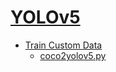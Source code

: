 # [YOLOv5][]

[YOLOv5]: https://github.com/ultralytics/yolov5

- [Train Custom Data](https://github.com/ultralytics/yolov5/wiki/Train-Custom-Data)
  - [coco2yolov5.py](https://github.com/ikuokuo/start-scaled-yolov4/blob/main/scripts/coco2yolov5.py)
